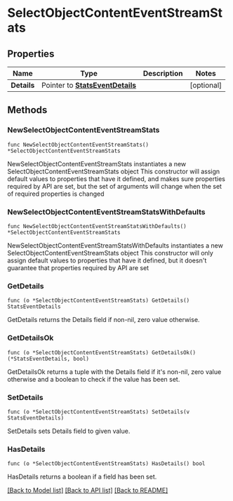 # SelectObjectContentEventStreamStats

## Properties

Name | Type | Description | Notes
------------ | ------------- | ------------- | -------------
**Details** | Pointer to [**StatsEventDetails**](StatsEventDetails.md) |  | [optional] 

## Methods

### NewSelectObjectContentEventStreamStats

`func NewSelectObjectContentEventStreamStats() *SelectObjectContentEventStreamStats`

NewSelectObjectContentEventStreamStats instantiates a new SelectObjectContentEventStreamStats object
This constructor will assign default values to properties that have it defined,
and makes sure properties required by API are set, but the set of arguments
will change when the set of required properties is changed

### NewSelectObjectContentEventStreamStatsWithDefaults

`func NewSelectObjectContentEventStreamStatsWithDefaults() *SelectObjectContentEventStreamStats`

NewSelectObjectContentEventStreamStatsWithDefaults instantiates a new SelectObjectContentEventStreamStats object
This constructor will only assign default values to properties that have it defined,
but it doesn't guarantee that properties required by API are set

### GetDetails

`func (o *SelectObjectContentEventStreamStats) GetDetails() StatsEventDetails`

GetDetails returns the Details field if non-nil, zero value otherwise.

### GetDetailsOk

`func (o *SelectObjectContentEventStreamStats) GetDetailsOk() (*StatsEventDetails, bool)`

GetDetailsOk returns a tuple with the Details field if it's non-nil, zero value otherwise
and a boolean to check if the value has been set.

### SetDetails

`func (o *SelectObjectContentEventStreamStats) SetDetails(v StatsEventDetails)`

SetDetails sets Details field to given value.

### HasDetails

`func (o *SelectObjectContentEventStreamStats) HasDetails() bool`

HasDetails returns a boolean if a field has been set.


[[Back to Model list]](../README.md#documentation-for-models) [[Back to API list]](../README.md#documentation-for-api-endpoints) [[Back to README]](../README.md)


